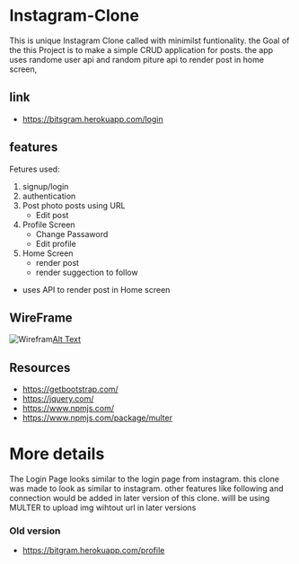 # Instagram-Clone
This is  unique Instagram Clone called with minimilst funtionality.
the Goal of the this Project is to make a simple CRUD application for posts.
the app uses randome user api and random piture api to render post in home screen,
## link
* https://bitsgram.herokuapp.com/login

## features
Fetures used:
1. signup/login
2. authentication
3. Post photo posts using URL
    * Edit post
4. Profile Screen
    * Change Passaword
    * Edit profile
5. Home Screen
    * render post
    * render suggection to follow

* uses API to render post in Home screen




## WireFrame
![Wirefram](https://www.figma.com/file/ZJ7a1sdUmBjaLcdNOrYcyE/thumbnail?ver=thumbnails/a0a11f50-5d93-4561-b2cd-94d8860c6f46)[Alt Text](url)

## Resources
* https://getbootstrap.com/
* https://jquery.com/
* https://www.npmjs.com/
* https://www.npmjs.com/package/multer

# More details
The Login Page looks similar to the login page from instagram.
this clone was made to look as similar to instagram.
other features like following and connection would be added in later version of this clone.
willl be using MULTER to upload img wihtout url in later versions

### Old version 
* https://bitgram.herokuapp.com/profile

